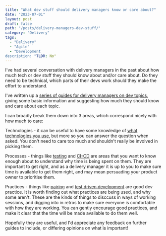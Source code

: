 ```yaml
---
title: "What dev stuff should delivery managers know or care about?"
date: "2023-07-01"
layout: post
draft: false
path: "/posts/delivery-managers-dev-stuff/"
category: "Delivery"
tags:
  - "Delivery"
  - "Agile"
  - "Development
description: "TLDR: No"
---
```


I've had several conversation with delivery managers in the past about how much tech or dev stuff they should know about and/or care about. Do they need to be technical, which parts of their devs work should they make the effort to understand. 

I've written up a [series of guides for delivery managers on dev topics](../guides), giving some basic information and suggesting how much they should know and care about each topic.

I can broadly break them down into 3 areas, which correspond nicely with how much to care:

Technologies - it can be useful to have some knowledge of [what technologies you use](../guides/the-stack), but more so you can answer the question when asked. You don't need to care too much and shouldn't really be involved in picking them. 

Processes - things like [testing](../guides/testing) and [CI-CD](../guides/CI-CD) are areas that you want to know enough about to understand why time is being spent on them. They are important to get right, and as a delivery manager it is up to you to make sure time is available to get them right, and may mean persuading your product owner to prioritise them.

Practices - things like [pairing](../guides/pairing) and [test driven development](../guides/test-driven-development) are good dev practice. It is worth finding out what practices are being used, and why some aren't. These are the kinds of things to disccuss in ways of working sessions, and digging into in retros to make sure everyone is comfortable with how they are working. You can gently encourage good practices, and make it clear that the time will be made available to do them well.

Hopefully they are useful, and I'd appreciate any feedback on further guides to include, or differing opinions on what is important!